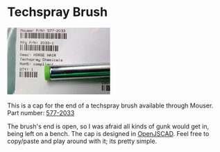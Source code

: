 # Techspray Brush

![Techspray with a printed brush cap](techspray_brush/techspray-brush.png)

This is a cap for the end of a techspray brush available through Mouser. Part number: [577-2033](http://www.mouser.com/access/?pn=577-2033)

The brush's end is open, so I was afraid all kinds of gunk would get in, being left on a bench. The cap is designed in
[OpenJSCAD](https://openjscad.org/). Feel free to copy/paste and play around with it; its pretty simple.
